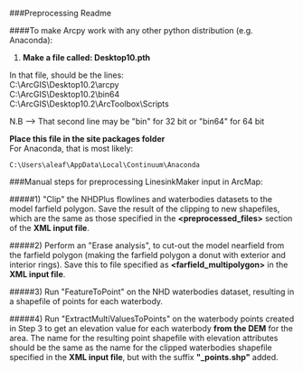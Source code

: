###Preprocessing Readme

####To make Arcpy work with any other python distribution (e.g. Anaconda):
  
  
1) **Make a file called: Desktop10.pth**

In that file, should be the lines:  
C:\ArcGIS\Desktop10.2\arcpy  
C:\ArcGIS\Desktop10.2\bin64  
C:\ArcGIS\Desktop10.2\ArcToolbox\Scripts  

N.B --> That second line may be "bin" for 32 bit or "bin64" for 64 bit

**Place this file in the site packages folder**  
For Anaconda, that is most likely:

`C:\Users\aleaf\AppData\Local\Continuum\Anaconda`


###Manual steps for preprocessing LinesinkMaker input in ArcMap:

#####1) "Clip" the NHDPlus flowlines and waterbodies datasets to the model farfield polygon. 
Save the result of the clipping to new shapefiles, which are the same as those specified in the **<preprocessed_files>** section of the **XML input file**.  

#####2) Perform an "Erase analysis", to cut-out the model nearfield from the farfield polygon 
(making the farfield polygon a donut with exterior and interior rings). Save this to file specified as **<farfield_multipolygon>** in the **XML input file**.  

#####3) Run "FeatureToPoint" on the NHD waterbodies dataset, 
resulting in a shapefile of points for each waterbody.  

#####4) Run "ExtractMultiValuesToPoints" on the waterbody points created in Step 3 
to get an elevation value for each waterbody **from the DEM** for the area. The name for the resulting point shapefile with elevation attributes should be the same as the name for the clipped waterbodies shapefile specified in the **XML input file**, but with the suffix **"_points.shp"** added.